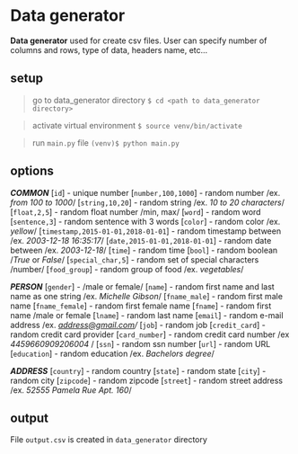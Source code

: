# Data generator
**Data generator** used for create csv files. User can specify number of columns and rows, type of data, headers name, etc...
## setup
>go to data_generator directory
`$ cd <path to data_generator directory>`

>activate virtual environment
`$ source venv/bin/activate`

>run `main.py` file 
`(venv)$ python main.py`

## options
***COMMON***
[`id`] - unique number
[`number,100,1000`] - random number /ex. *from 100 to 1000*/
[`string,10,20`] - random string /ex. *10 to 20 characters*/
[`float,2,5`] - random float number /min, max/
[`word`] - random word
[`sentence,3`] - random sentence with 3 words
[`color`] - random color /ex. *yellow*/
[`timestamp,2015-01-01,2018-01-01`] - random timestamp between /ex. *2003-12-18 16:35:17*/
[`date,2015-01-01,2018-01-01`] - random date between /ex. *2003-12-18*/
[`time`] - random time
[`bool`] - random boolean /*True* or *False*/
[`special_char,5`] - random set of special characters /number/
[`food_group`] - random group of food /ex. *vegetables*/

***PERSON***
[`gender`] - /male or female/
[`name`] - random first name and last name as one string /ex. *Michelle Gibson*/
[`fname_male`] - random first male name
[`fname_female`] - random first female name
[`fname`] - random first name /male or female
[`lname`] - random last name
[`email`] - random e-mail address /ex. *address@gmail.com/*
[`job`] - random job
[`credit_card`] - random credit card provider
[`card_number`] - random credit card number /ex *4459660909206004* /
[`ssn`] - random ssn number
[`url`] - random URL
[`education`] - random education /ex. *Bachelors degree*/

 ***ADDRESS*** 
 [`country`] - random country 
 [`state`] - random state 
 [`city`] - random city 
 [`zipcode`] - random zipcode
 [`street`] - random street address /ex. *52555 Pamela Rue Apt. 160*/

## output
File `output.csv` is created in  `data_generator` directory